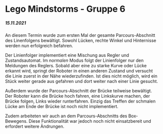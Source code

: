 # Lego Mindstorms - Gruppe 6

##### 15.11.2021
An diesem Termin wurde zum ersten Mal der gesamte Parcours-Abschnitt des Linenfolgens bewältigt.
Sowohl Lücken, rechte Winkel und Hinternisse werden nun erfolgreich befahren.

Der Linienfolger implementiert eine Mischung aus Regler und Zustandsautomat.
Im *normalen* Modus folgt der Linienfolger nur den Meldungen des Reglers. Sobald aber eine zu starke Kurve oder Lücke erkannt wird, springt der Roboter in einen anderen Zustand und versucht die Linie zuerst in der Nähe wiederzufinden. Ist dies nicht möglich, wird ein Stück weiter gerade aus gefahren und dort weiter nach einer Linie gesucht.

Außerdem wurde der Parcours-Abschnitt der Brücke teilweise bewältigt. Der Roboter kann die Brücke hoch fahren, eine Linkskurve machen, der Brücke folgen, Links wieder runterfahren. Einzig das Treffen der schmalen Lücke am Ende der Brücke ist noch nicht implementiert.

Zudem arbeiteten wir auch an dem Parcours-Abschnitts des Box-Bewegens. Diese Funktionalität war jedoch noch nicht einsatzbereit und erfordert weitere Ändrungen. 
